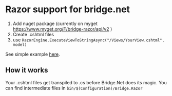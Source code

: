 # Razor support for bridge.net

1) Add nuget package (currently on myget https://www.myget.org/F/bridge-razor/api/v2 )
2) Create .cshtml files
3) use `RazorEngine.ExecuteViewToStringAsync("/Views/YourView.cshtml", model)`


See simple example [here](https://github.com/kekekeks/Bridge.Razor.Example).


## How it works

Your .cshtml files get transpiled to .cs before Bridge.Net does its magic. You can find intermediate files in `bin/$(Configuration)/Bridge.Razor`
